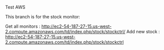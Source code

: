 Test AWS

This branch is for the stock monitor:

Get all monitors : http://ec2-54-187-27-15.us-west-2.compute.amazonaws.com/td/index.php/stock/stockctrl/
Add new stock : http://ec2-54-187-27-15.us-west-2.compute.amazonaws.com/td/index.php/stock/stockctrl 
